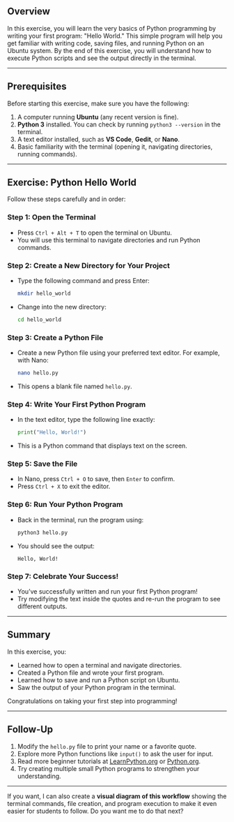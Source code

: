 <!--
{
  "ID": "84273659",
  "Title": "Python Hello World Exercise",
  "Tags": ["Python", "Programming", "Beginner", "Ubuntu", "Coding"],
  "Description": "A beginner-friendly exercise to introduce students to Python programming by creating a simple Hello World program on Ubuntu.",
  "Query": "Generate a Python Hello World training exercise for beginners on Ubuntu with detailed steps and sections.",
  "Model": "GPT-5-mini",
  "Focus": "Programming",
  "Level": "Beginner",
  "Date": "20250828",
  "Links": ["https://www.python.org/", "https://ubuntu.com/tutorials/install-python", "https://www.learnpython.org/"],
  "Filename": "python_hello_world_ubuntu"
}
-->

## Overview

In this exercise, you will learn the very basics of Python programming by writing your first program: "Hello World." This simple program will help you get familiar with writing code, saving files, and running Python on an Ubuntu system. By the end of this exercise, you will understand how to execute Python scripts and see the output directly in the terminal.

---

## Prerequisites

Before starting this exercise, make sure you have the following:

1. A computer running **Ubuntu** (any recent version is fine).
2. **Python 3** installed. You can check by running `python3 --version` in the terminal.
3. A text editor installed, such as **VS Code**, **Gedit**, or **Nano**.
4. Basic familiarity with the terminal (opening it, navigating directories, running commands).

---

## Exercise: Python Hello World

Follow these steps carefully and in order:

### Step 1: Open the Terminal

* Press `Ctrl + Alt + T` to open the terminal on Ubuntu.
* You will use this terminal to navigate directories and run Python commands.

### Step 2: Create a New Directory for Your Project

* Type the following command and press Enter:

  ```bash
  mkdir hello_world
  ```
* Change into the new directory:

  ```bash
  cd hello_world
  ```

### Step 3: Create a Python File

* Create a new Python file using your preferred text editor. For example, with Nano:

  ```bash
  nano hello.py
  ```
* This opens a blank file named `hello.py`.

### Step 4: Write Your First Python Program

* In the text editor, type the following line exactly:

  ```python
  print("Hello, World!")
  ```
* This is a Python command that displays text on the screen.

### Step 5: Save the File

* In Nano, press `Ctrl + O` to save, then `Enter` to confirm.
* Press `Ctrl + X` to exit the editor.

### Step 6: Run Your Python Program

* Back in the terminal, run the program using:

  ```bash
  python3 hello.py
  ```
* You should see the output:

  ```
  Hello, World!
  ```

### Step 7: Celebrate Your Success!

* You’ve successfully written and run your first Python program!
* Try modifying the text inside the quotes and re-run the program to see different outputs.

---

## Summary

In this exercise, you:

* Learned how to open a terminal and navigate directories.
* Created a Python file and wrote your first program.
* Learned how to save and run a Python script on Ubuntu.
* Saw the output of your Python program in the terminal.

Congratulations on taking your first step into programming!

---

## Follow-Up

1. Modify the `hello.py` file to print your name or a favorite quote.
2. Explore more Python functions like `input()` to ask the user for input.
3. Read more beginner tutorials at [LearnPython.org](https://www.learnpython.org/) or [Python.org](https://www.python.org/).
4. Try creating multiple small Python programs to strengthen your understanding.

---

If you want, I can also create a **visual diagram of this workflow** showing the terminal commands, file creation, and program execution to make it even easier for students to follow. Do you want me to do that next?
